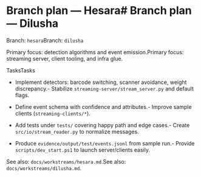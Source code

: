 # Branch plan — Hesara# Branch plan — Dilusha



Branch: `hesara`Branch: `dilusha`



Primary focus: detection algorithms and event emission.Primary focus: streaming server, client tooling, and infra glue.



TasksTasks

- Implement detectors: barcode switching, scanner avoidance, weight discrepancy.- Stabilize `streaming-server/stream_server.py` and default flags.

- Define event schema with confidence and attributes.- Improve sample clients (`streaming-clients/*`).

- Add tests under `tests/` covering happy path and edge cases.- Create `src/io/stream_reader.py` to normalize messages.

- Produce `evidence/output/test/events.jsonl` from sample run.- Provide `scripts/dev_start.ps1` to launch server/clients easily.



See also: `docs/workstreams/hesara.md`.See also: `docs/workstreams/dilusha.md`.

